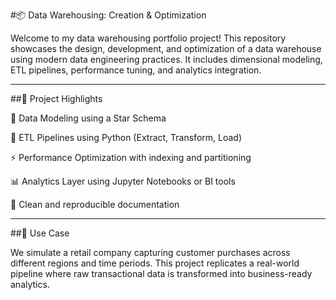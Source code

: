 #📦 Data Warehousing: Creation & Optimization

Welcome to my data warehousing portfolio project! This repository showcases the design, development, and optimization of a data warehouse using modern data engineering practices. It includes dimensional modeling, ETL pipelines, performance tuning, and analytics integration.


---

##🚀 Project Highlights

🧱 Data Modeling using a Star Schema

🧪 ETL Pipelines using Python (Extract, Transform, Load)

⚡ Performance Optimization with indexing and partitioning

📊 Analytics Layer using Jupyter Notebooks or BI tools

📝 Clean and reproducible documentation



---

##🧠 Use Case

We simulate a retail company capturing customer purchases across different regions and time periods. This project replicates a real-world pipeline where raw transactional data is transformed into business-ready analytics.

